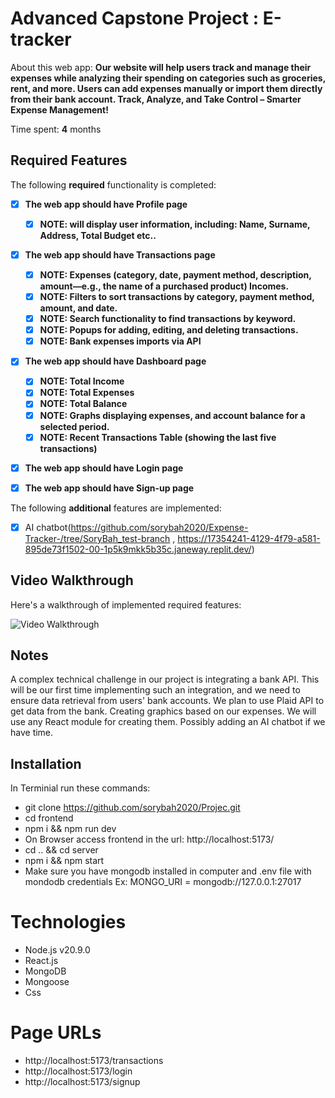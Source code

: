 # Advanced Capstone Project : E-tracker

About this web app: **Our website will help users track and manage their expenses while analyzing their spending on categories such as groceries, rent, and more. Users can add expenses manually or import them directly from their bank account. Track, Analyze, and Take Control – Smarter Expense Management!**

Time spent: **4** months

## Required Features

The following **required** functionality is completed:

- [x] **The web app should have Profile page**
  - [x] **NOTE: will display user information, including: Name, Surname, Address, Total Budget etc..**
- [x] **The web app should have Transactions page**
  - [x] **NOTE: Expenses (category, date, payment method, description, amount—e.g., the name of a purchased product) Incomes.**
  - [x] **NOTE: Filters to sort transactions by category, payment method, amount, and date.**
  - [x] **NOTE: Search functionality to find transactions by keyword.**
  - [x] **NOTE: Popups for adding, editing, and deleting transactions.**
  - [x] **NOTE: Bank expenses imports via API**
- [x] **The web app should have Dashboard page**

  - [x] **NOTE: Total Income**
  - [x] **NOTE: Total Expenses**
  - [x] **NOTE: Total Balance**
  - [x] **NOTE: Graphs displaying expenses, and account balance for a selected period.**
  - [x] **NOTE: Recent Transactions Table (showing the last five transactions)**

- [x] **The web app should have Login page**
- [x] **The web app should have Sign-up page**

The following **additional** features are implemented:

- [x] AI chatbot(https://github.com/sorybah2020/Expense-Tracker-/tree/SoryBah_test-branch ,
      https://17354241-4129-4f79-a581-895de73f1502-00-1p5k9mkk5b35c.janeway.replit.dev/)

## Video Walkthrough

Here's a walkthrough of implemented required features:

<img src='https://github.com/sorybah2020/Projec/blob/dorisa_shehi_test_branch/frontend/src/assets/CapstoneProject.gif' title='Video Walkthrough' width='' alt='Video Walkthrough' />

## Notes

A complex technical challenge in our project is integrating a bank API. This will be our first time implementing such an integration, and we need to ensure data retrieval from users' bank accounts. We plan to use Plaid API to get data from the bank.
Creating graphics based on our expenses. We will use any React module for creating them.
Possibly adding an AI chatbot if we have time.

## Installation

In Terminial run these commands:

- git clone https://github.com/sorybah2020/Projec.git
- cd frontend
- npm i && npm run dev
- On Browser access frontend in the url: http://localhost:5173/
- cd .. && cd server
- npm i && npm start
- Make sure you have mongodb installed in computer and .env file with mondodb credentials Ex: MONGO_URI = mongodb://127.0.0.1:27017

# Technologies

- Node.js v20.9.0
- React.js
- MongoDB
- Mongoose
- Css

# Page URLs

- http://localhost:5173/transactions
- http://localhost:5173/login
- http://localhost:5173/signup
